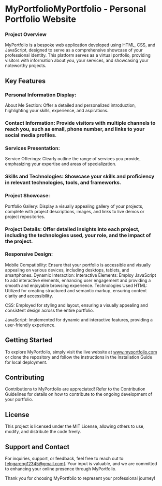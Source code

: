 # MyPortfolioMyPortfolio - Personal Portfolio Website
### Project Overview
MyPortfolio is a bespoke web application developed using HTML, CSS, and JavaScript, designed to serve as a comprehensive showcase of your professional identity. This platform serves as a virtual portfolio, providing visitors with information about you, your services, and showcasing your noteworthy projects.

## Key Features
### Personal Information Display:
About Me Section: Offer a detailed and personalized introduction, highlighting your skills, experience, and aspirations.

### Contact Information: Provide visitors with multiple channels to reach you, such as email, phone number, and links to your social media profiles.

### Services Presentation:
Service Offerings: Clearly outline the range of services you provide, emphasizing your expertise and areas of specialization.

### Skills and Technologies: Showcase your skills and proficiency in relevant technologies, tools, and frameworks.

### Project Showcase:
Portfolio Gallery: Display a visually appealing gallery of your projects, complete with project descriptions, images, and links to live demos or project repositories.

### Project Details: Offer detailed insights into each project, including the technologies used, your role, and the impact of the project.

### Responsive Design:
Mobile Compatibility: Ensure that your portfolio is accessible and visually appealing on various devices, including desktops, tablets, and smartphones.
Dynamic Interaction:
Interactive Elements: Employ JavaScript to add interactive elements, enhancing user engagement and providing a smooth and enjoyable browsing experience.
Technologies Used
HTML: Utilized for creating structured and semantic markup, ensuring content clarity and accessibility.

CSS: Employed for styling and layout, ensuring a visually appealing and consistent design across the entire portfolio.

JavaScript: Implemented for dynamic and interactive features, providing a user-friendly experience.

## Getting Started
To explore MyPortfolio, simply visit the live website at www.myportfolio.com or clone the repository and follow the instructions in the Installation Guide for local deployment.

## Contributing
Contributions to MyPortfolio are appreciated! Refer to the Contribution Guidelines for details on how to contribute to the ongoing development of your portfolio.

## License
This project is licensed under the MIT License, allowing others to use, modify, and distribute the code freely.

## Support and Contact
For inquiries, support, or feedback, feel free to reach out to [elngareng12345@gmail.com]. Your input is valuable, and we are committed to enhancing your online presence through MyPortfolio.

Thank you for choosing MyPortfolio to represent your professional journey!
